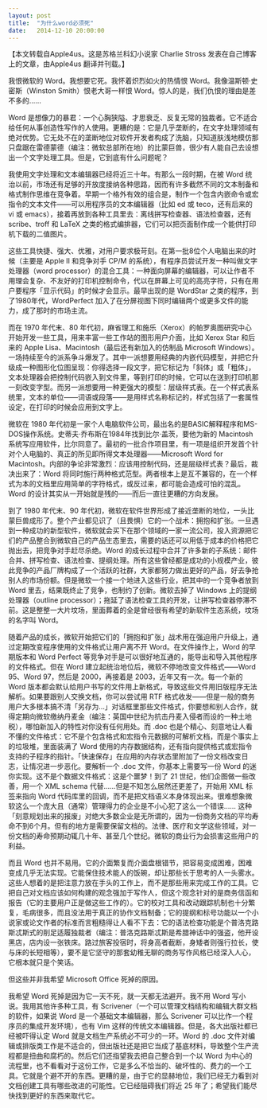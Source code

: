 ```yaml
---
layout: post
title:  "为什么word必须死"
date:   2014-12-10 20:00:00
---
```

【本文转载自Apple4us。这是苏格兰科幻小说家 Charlie Stross 发表在自己博客上的文章，由Apple4us 翻译并刊载。】

我恨微软的 Word。我想要它死。我怀着炽烈如火的热情恨 Word。我像温斯顿·史密斯（Winston Smith）恨老大哥一样恨 Word。惊人的是，我们仇恨的理由是差不多的……

Word 是想像力的暴君：一个心胸狭隘、才思衰乏、反复无常的独裁者。它不适合给任何从事创造性写作的人使用。更糟的是：它是几乎垄断的，在文字处理领域有绝对优势。它无处不在的垄断地位对软件开发者构成了洗脑，只知道肤浅地模仿那只盘踞在雷德蒙德（编注：微软总部所在地）的比蒙巨兽，很少有人能自己去设想出一个文字处理工具。但是，它到底有什么问题呢？

我使用文字处理和文本编辑器已经将近三十年。有那么一段时期，在被 Word 统治以前，市场还有足够的开放度接纳各种思路，因而有许多截然不同的文本制备和格式制作思维在竞争着。早期一个格外有效的组合是，制作一个包含内嵌命令或宏指令的文本文件——可以用程序员的文本编辑器（比如 ed 或 teco，还有后来的 vi 或 emacs），接着再放到各种工具里去：离线拼写检查器、语法检查器，还有 scribe、troff 和 LaTeX 之类的格式编排器，它们可以把页面制作成一个能供打印机下载的二值图片。

这些工具快捷、强大、优雅，对用户要求极苛刻。在第一批8位个人电脑出来的时候（主要是 Apple II 和竞争对手 CP/M 的系统），有程序员尝试开发一种叫做文字处理器（word processor）的混合工具：一种面向屏幕的编辑器，可以让作者不用理会复杂、不友好的打印机控制命令，代以在屏幕上可见的高亮字符，只有在用户要程序「显示代码」的时候才会显示。最早出现的是 WordStar 之类的程序，到了1980年代，WordPerfect 加入了在分屏视图下同时编辑两个或更多文件的能力，成了那时的市场主流。

而在 1970 年代末、80 年代初，麻省理工和施乐（Xerox）的帕罗奥图研究中心开始开发一些工具，用来丰富一些工作站的图形用户介面，比如 Xerox Star 和后来的 Apple Lisa、Macintosh（最后还有新加入的仿制品 Microsoft Windows）。一场持续至今的派系争斗爆发了。其中一派想要用经典的内嵌代码模型，并把它升级成一种图形化位图呈现：你得选择一段文字，把它标记为「斜体」或「粗体」，文本处理器会把控制代码嵌入到文件里，等到打印的时候，它可以在送到打印机那一刻改变字型。而另一派想要用一种更强大的模型：层级样式表。在一个样式表系统里，文本的单位——词语或段落——是用样式名称标记的，样式包括了一套属性设定，在打印的时候会应用到文字上。

微软在 1980 年代初是一家个人电脑软件公司，最出名的是BASIC解释程序和MS-DOS操作系统。史蒂夫·乔布斯在1984年找到比尔·盖茨，要他为新的 Macintosh 系统写应用软件，比尔同意了。最初的一批合作项目里，有一项是组织开发首个针对个人电脑的、真正的所见即所得文本处理器——Microsoft Word for Macintosh。内部的争论非常激烈：应该用控制代码，还是层级样式表？最后，裁决出来了：Word 将同时施行两种格式范型。两者根本上是互不兼容的，在一个样式为本的文档里应用简单的字符格式，或反过来，都可能会造成可怕的混乱。Word 的设计其实从一开始就是残的——而后一直往更糟的方向发展。

到了 1980 年代末、90 年代初，微软在软件世界形成了接近垄断的地位，一头比蒙巨兽成形了。整个产业都见识了（且畏惧）它的一个战术：拥抱和扩张。一旦遇到一种成功的新型软件，微软就会买下在那个领域的一家一流公司，投入资源把它们的产品整合到微软自己的产品生态里去，需要的话还可以用低于成本的价格把它抛出去，把竞争对手赶尽杀绝。Word 的成长过程中合并了许多新的子系统：邮件合并、拼写检查、语法检查、提纲处理。所有这些曾经都是成功的小规模产业，彼此竞争的产品厂牌构成了一个活跃的社群，大家都努力做出更好的产品，好去争抢别人的市场份额。但是微软一个接一个地进入这些行业，把其中的一个竞争者放到 Word 里去，结果既终止了竞争，也制约了创新。微软去掉了 Windows 上的提纲处理器（outline processor）；拖延了语法检查工具的开发，让拼写检查器停滞不前。这是整整一大片坟场，里面葬着的全是曾经很有希望的新软件生态系统，坟场的名字叫 Word。

随着产品的成长，微软开始把它们的「拥抱和扩张」战术用在强迫用户升级上，通过定期改变程序使用的文件格式让用户离不开 Word。在文件操作上，Word 的早期版本和 Word Perfect 等竞争对手是可以很好地互通的，能导出和导入其他程序的文件格式。但在 Word 建立起统治地位后，微软不停地改变文件格式——Word 95、Word 97，然后是 2000，再接着是 2003，近年又有一次。每一个新的 Word 版本都会默认给用户书写的文件用上新格式，导致这些文件用旧版程序无法解析。如果要跟别人交换文档，你可以尝试用 RTF 格式收发——但是一般的商务用户大多根本搞不清「另存为…」对话框里那些文件格式，你要想和别人合作，就得定期向微软缴纳丹麦金（编注：英国中世纪为抗击丹麦入侵者而设的一种土地税），哪怕新加入的特性对你没有任何用处。而 .doc 也是个精心、刻意地让人看不懂的文件格式：它不是个包含格式和宏指令元数据的可解析文档，而是个事实上的垃圾堆，里面装满了 Word 使用的内存数据结构，还有指向提供格式或宏指令支持的子程序的指针。「快速保存」在应用的内存状态里附加了一份文档改变日志，让情况进一步恶化。要解析一个 .doc 文件，你基本上需要写一份 Word 的迷你实现。这不是个数据文件格式：这是个噩梦！到了 21 世纪，他们企图做一些改善，用一个 XML schema 代替……但是不知怎么居然还更差了，开始用 XML 标签来指向 Word 代码库里的回调，而不是把文档语义本身体现出来。很难想象微软这么一个庞大且（通常）管理得力的企业是不小心犯了这么一个错误……
这种「刻意规划出来的报废」对绝大多数企业是无所谓的，因为一份商务文档的平均寿命不到6个月。但有的地方是需要保留文档的。法律、医疗和文学这些领域，对一份文档的寿命预期动辄几十年、甚至几个世纪。微软的商业行为会损害这些用户的利益。

而且 Word 也并不易用。它的介面繁复而介面盘根错节，把容易变成困难，困难变成几乎无法实现。它能保住技术能人的饭碗，却让那些长于思考的人一头雾水。这些人想着的是把注意力放在手头的工作上，而不是那些用来完成工作的工具。它把自己对文档应该如何构建的观念强加于写作人，但这个观念针对的是商务信函和报告（它的主要用户正是做这些工作的）。它的校对工具和改动跟踪机制也十分繁复，毛病很多，而且没法用于真正的协作文档制备；它的提纲和标号功能以一个小说家或论文作者的标准而言粗糙得让人看不下去：它的语法检查功能是个普洛克路斯忒斯式的削足适履独裁者（编注：普洛克路斯忒斯是希腊神话中的强盗，他开设黑店，店内设一张铁床。路过旅客投宿时，将身高者截断，身矮者则强行拉长，使与床的长短相等），要不是它坚守的那套幼稚无聊的商务写作风格已经深入人心，它根本就只是个笑话。

但这些并非我希望 Microsoft Office 死掉的原因。

我希望 Word 死掉是因为它一天不死，就一天都无法避开。我不用 Word 写小说。我用其他许多种工具，有 Scrivener（一个可以管理文档结构和编辑大群文档的软件，如果说 Word 是一个基础文本编辑器，那么 Scrivener 可以比作一个程序员的集成开发环境），也有 Vim 这样的传统文本编辑器。但是，各大出版社都已经被吓得认定 Word 就是文档生产系统必不可少的一环。Word 的 .doc 文件对编辑或排版类工作是不适合的，但出版社还是把它当成了基底材料，导致整个生产流程都是扭曲和腐朽的。然后它们还指望我去把自己整合到一个以 Word 为中心的流程里，也不看看对于这份工作，它是多么不恰当的、破坏性的、费力的一个工具。它就是个避不开的东西。更糟的是，由于它的显赫地位，我们已经无力看到对文档创建工具有哪些改进的可能性。它已经阻碍我们将近 25 年了；希望我们能尽快找到更好的东西来取代它。
